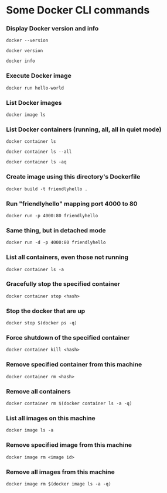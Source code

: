 # Some Docker CLI commands

### Display Docker version and info
`docker --version`

`docker version`

`docker info`

### Execute Docker image
`docker run hello-world`

### List Docker images
`docker image ls`

### List Docker containers (running, all, all in quiet mode)
`docker container ls`

`docker container ls --all`

`docker container ls -aq`

### Create image using this directory's Dockerfile
`docker build -t friendlyhello .`

### Run "friendlyhello" mapping port 4000 to 80
`docker run -p 4000:80 friendlyhello`

### Same thing, but in detached mode
`docker run -d -p 4000:80 friendlyhello`

### List all containers, even those not running
`docker container ls -a`

### Gracefully stop the specified container
`docker container stop <hash>`

### Stop the docker that are up
`docker stop $(docker ps -q)`

### Force shutdown of the specified container
`docker container kill <hash>`

### Remove specified container from this machine
`docker container rm <hash>`

### Remove all containers
`docker container rm $(docker container ls -a -q)`

### List all images on this machine
`docker image ls -a`

### Remove specified image from this machine
`docker image rm <image id>`

### Remove all images from this machine
`docker image rm $(docker image ls -a -q)`